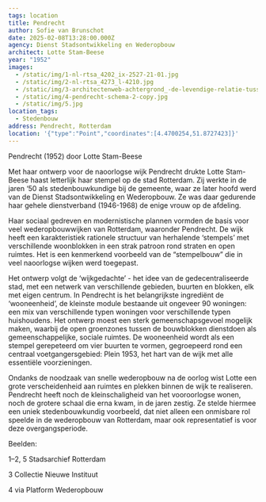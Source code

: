 ```yaml
---
tags: location
title: Pendrecht
author: Sofie van Brunschot
date: 2025-02-08T13:28:00.000Z
agency: Dienst Stadsontwikkeling en Wederopbouw
architect: Lotte Stam-Beese
year: "1952"
images:
  - /static/img/1-nl-rtsa_4202_ix-2527-21-01.jpg
  - /static/img/2-nl-rtsa_4273_l-4210.jpg
  - /static/img/3-architectenweb-achtergrond_-de-levendige-relatie-tussen-nederland-en-het-bauhaus-beeld-12-copyright-het-nieuwe-instituut-rotterdam-archief-lotte-stam-beese-.jpg
  - /static/img/4-pendrecht-schema-2-copy.jpg
  - /static/img/5.jpg
location_tags:
  - Stedenbouw
address: Pendrecht, Rotterdam
location: '{"type":"Point","coordinates":[4.4700254,51.8727423]}'
---
```

Pendrecht (1952) door Lotte Stam-Beese

Met haar ontwerp voor de naoorlogse wijk Pendrecht drukte Lotte Stam-Beese haast letterlijk haar stempel op de stad Rotterdam. Zij werkte in de jaren ‘50 als stedenbouwkundige bij de gemeente, waar ze later hoofd werd van de Dienst Stadsontwikkeling en Wederopbouw. Ze was daar gedurende haar gehele dienstverband (1946-1968) de enige vrouw op de afdeling.

Haar sociaal gedreven en modernistische plannen vormden de basis voor veel wederopbouwwijken van Rotterdam, waaronder Pendrecht. De wijk heeft een karakteristiek rationele structuur van herhalende ‘stempels’ met verschillende woonblokken in een strak patroon rond straten en open ruimtes. Het is een kenmerkend voorbeeld van de “stempelbouw” die in veel naoorlogse wijken werd toegepast.

Het ontwerp volgt de ‘wijkgedachte’ - het idee van de gedecentraliseerde stad, met een netwerk van verschillende gebieden, buurten en blokken, elk met eigen centrum. In Pendrecht is het belangrijkste ingrediënt de ‘wooneenheid’, de kleinste module bestaande uit ongeveer 90 woningen: een mix van verschillende typen woningen voor verschillende typen huishoudens. Het ontwerp moest een sterk gemeenschapsgevoel mogelijk maken, waarbij de open groenzones tussen de bouwblokken dienstdoen als gemeenschappelijke, sociale ruimtes. De wooneenheid wordt als een stempel gerepeteerd om vier buurten te vormen, gegroepeerd rond een centraal voetgangersgebied: Plein 1953, het hart van de wijk met alle essentiële voorzieningen.

Ondanks de noodzaak van snelle wederopbouw na de oorlog wist Lotte een grote verscheidenheid aan ruimtes en plekken binnen de wijk te realiseren. Pendrecht heeft noch de kleinschaligheid van het vooroorlogse wonen, noch de grotere schaal die erna kwam, in de jaren zestig. Ze stelde hiermee een uniek stedenbouwkundig voorbeeld, dat niet alleen een onmisbare rol speelde in de wederopbouw van Rotterdam, maar ook representatief is voor deze overgangsperiode.

Beelden:

1–2, 5 Stadsarchief Rotterdam

3 Collectie Nieuwe Instituut

4 via Platform Wederopbouw

